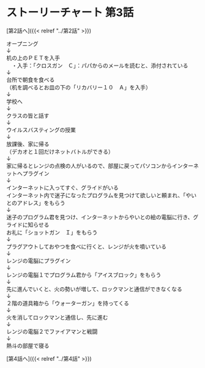 # ストーリーチャート 第3話
[第2話へ]({{< relref "../第2話" >}})

オープニング<br />
↓<br />
机の上のＰＥＴを入手<br />
　・入手：「クロスガン　Ｃ」：パパからのメールを読むと、添付されている<br />
↓<br />
台所で朝食を食べる<br />
（机を調べるとお皿の下の「リカバリー１０　Ａ」を入手）<br />
↓<br />
学校へ<br />
↓<br />
クラスの皆と話す<br />
↓<br />
ウイルスバスティングの授業<br />
↓<br />
放課後、家に帰る<br />
（デカオと１回だけネットバトルができる）<br />
↓<br />
家に帰るとレンジの点検の人がいるので、部屋に戻ってパソコンからインターネットへプラグイン<br />
↓<br />
インターネットに入ってすぐ、グライドがいる<br />
インターネット内で迷子になったプログラムを見つけて欲しいと頼まれ、「やいとのアドレス」をもらう<br />
↓<br />
迷子のプログラム君を見つけ、インターネットからやいとの絵の電脳に行き、グライドに知らせる<br />
お礼に「ショットガン　Ｉ」をもらう<br />
↓<br />
プラグアウトしておやつを食べに行くと、レンジが火を噴いている<br />
↓<br />
レンジの電脳にプラグイン<br />
↓<br />
レンジの電脳１でプログラム君から「アイスブロック」をもらう<br />
↓<br />
先に進んでいくと、火の勢いが増して、ロックマンと通信ができなくなる<br />
↓<br />
２階の道具箱から「ウォーターガン」を持ってくる<br />
↓<br />
火を消してロックマンと通信し、先に進む<br />
↓<br />
レンジの電脳２でファイアマンと戦闘<br />
↓<br />
熱斗の部屋で寝る

[第4話へ]({{< relref "../第4話" >}})